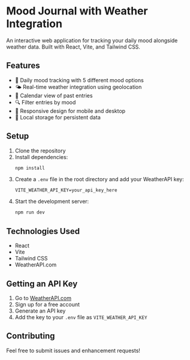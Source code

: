 # Mood Journal with Weather Integration

An interactive web application for tracking your daily mood alongside weather data. Built with React, Vite, and Tailwind CSS.

## Features

- 📝 Daily mood tracking with 5 different mood options
- 🌤️ Real-time weather integration using geolocation
- 📅 Calendar view of past entries
- 🔍 Filter entries by mood
- 📱 Responsive design for mobile and desktop
- 💾 Local storage for persistent data

## Setup

1. Clone the repository
2. Install dependencies:
   ```bash
   npm install
   ```
3. Create a `.env` file in the root directory and add your WeatherAPI key:
   ```
   VITE_WEATHER_API_KEY=your_api_key_here
   ```
4. Start the development server:
   ```bash
   npm run dev
   ```

## Technologies Used

- React
- Vite
- Tailwind CSS
- WeatherAPI.com

## Getting an API Key

1. Go to [WeatherAPI.com](https://www.weatherapi.com/)
2. Sign up for a free account
3. Generate an API key
4. Add the key to your `.env` file as `VITE_WEATHER_API_KEY`

## Contributing

Feel free to submit issues and enhancement requests! 